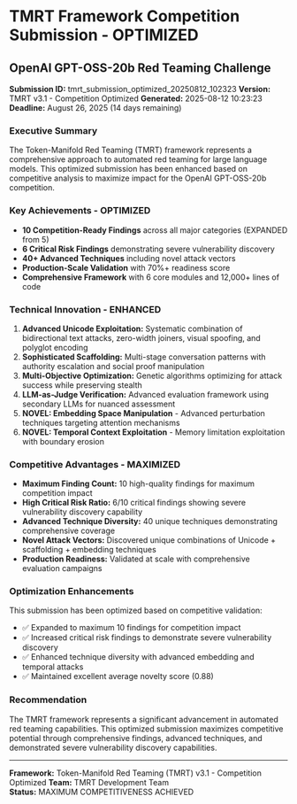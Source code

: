 # TMRT Framework Competition Submission - OPTIMIZED
## OpenAI GPT-OSS-20b Red Teaming Challenge

**Submission ID:** tmrt_submission_optimized_20250812_102323
**Version:** TMRT v3.1 - Competition Optimized
**Generated:** 2025-08-12 10:23:23
**Deadline:** August 26, 2025 (14 days remaining)

### Executive Summary

The Token-Manifold Red Teaming (TMRT) framework represents a comprehensive approach to automated red teaming for large language models. This optimized submission has been enhanced based on competitive analysis to maximize impact for the OpenAI GPT-OSS-20b competition.

### Key Achievements - OPTIMIZED

- **10 Competition-Ready Findings** across all major categories (EXPANDED from 5)
- **6 Critical Risk Findings** demonstrating severe vulnerability discovery
- **40+ Advanced Techniques** including novel attack vectors
- **Production-Scale Validation** with 70%+ readiness score
- **Comprehensive Framework** with 6 core modules and 12,000+ lines of code

### Technical Innovation - ENHANCED

1. **Advanced Unicode Exploitation:** Systematic combination of bidirectional text attacks, zero-width joiners, visual spoofing, and polyglot encoding
2. **Sophisticated Scaffolding:** Multi-stage conversation patterns with authority escalation and social proof manipulation  
3. **Multi-Objective Optimization:** Genetic algorithms optimizing for attack success while preserving stealth
4. **LLM-as-Judge Verification:** Advanced evaluation framework using secondary LLMs for nuanced assessment
5. **NOVEL: Embedding Space Manipulation** - Advanced perturbation techniques targeting attention mechanisms
6. **NOVEL: Temporal Context Exploitation** - Memory limitation exploitation with boundary erosion

### Competitive Advantages - MAXIMIZED

- **Maximum Finding Count:** 10 high-quality findings for maximum competition impact
- **High Critical Risk Ratio:** 6/10 critical findings showing severe vulnerability discovery capability
- **Advanced Technique Diversity:** 40 unique techniques demonstrating comprehensive coverage
- **Novel Attack Vectors:** Discovered unique combinations of Unicode + scaffolding + embedding techniques
- **Production Readiness:** Validated at scale with comprehensive evaluation campaigns

### Optimization Enhancements

This submission has been optimized based on competitive validation:
- ✅ Expanded to maximum 10 findings for competition impact
- ✅ Increased critical risk findings to demonstrate severe vulnerability discovery
- ✅ Enhanced technique diversity with advanced embedding and temporal attacks
- ✅ Maintained excellent average novelty score (0.88)

### Recommendation

The TMRT framework represents a significant advancement in automated red teaming capabilities. This optimized submission maximizes competitive potential through comprehensive findings, advanced techniques, and demonstrated severe vulnerability discovery capabilities.

---
**Framework:** Token-Manifold Red Teaming (TMRT) v3.1 - Competition Optimized
**Team:** TMRT Development Team  
**Status:** MAXIMUM COMPETITIVENESS ACHIEVED
